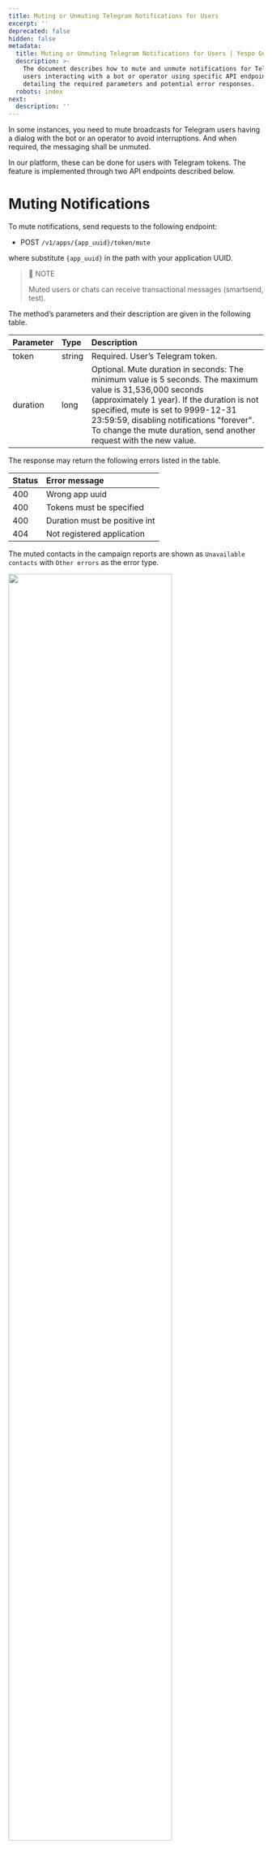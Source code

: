 ```yaml
---
title: Muting or Unmuting Telegram Notifications for Users
excerpt: ''
deprecated: false
hidden: false
metadata:
  title: Muting or Unmuting Telegram Notifications for Users | Yespo Guide
  description: >-
    The document describes how to mute and unmute notifications for Telegram
    users interacting with a bot or operator using specific API endpoints,
    detailing the required parameters and potential error responses.
  robots: index
next:
  description: ''
---
```

In some instances, you need to mute broadcasts for Telegram users having a dialog with the bot or an operator to avoid interruptions. And when required, the messaging shall be unmuted.

In our platform, these can be done for users with Telegram tokens. The feature is implemented through two API endpoints described below.

# Muting Notifications

To mute notifications, send requests to the following endpoint: 

* POST `/v1/apps/{app_uuid}/token/mute`

where substitute `{app_uuid}` in the path with your application UUID.

> 📘 NOTE
>
> Muted users or chats can receive transactional messages (smartsend, test).

The method’s parameters and their description are given in the following table.

| Parameter | Type   | Description                                                                                                                                                                                                                                                                                                         |
| :-------- | :----- | :------------------------------------------------------------------------------------------------------------------------------------------------------------------------------------------------------------------------------------------------------------------------------------------------------------------ |
| token     | string | Required. User’s Telegram token.                                                                                                                                                                                                                                                                                    |
| duration  | long   | Optional. Mute duration in seconds: The minimum value is 5 seconds.  The maximum value is 31,536,000 seconds (approximately 1 year). If the duration is not specified, mute is set to 9999-12-31 23:59:59, disabling notifications "forever". To change the mute duration, send another request with the new value. |

The response may return the following errors listed in the table.

| Status | Error message                 |
| :----- | :---------------------------- |
| 400    | Wrong app uuid                |
| 400    | Tokens must be specified      |
| 400    | Duration must be positive int |
| 404    | Not registered application    |

The muted contacts in the campaign reports are shown as `Unavailable contacts` with `Other errors` as the error type.

<Image align="center" width="80% " src="https://files.readme.io/7c086500f0c031dbe53e632d46e985bf7c57e730ef3671f3961098985ee7508c-report_muted_contacts.png" />

The error name in the details is `CHANNEL_WAS_MUTED`.

<Image align="center" width="80% " src="https://files.readme.io/9f9dd1ca9cc71c8ae5f4327a82fa8b284533a242a4681d58669a955d60527f89-error_details.png" />

# Unmuting Notifications

To unmute notifications, send requests to the following endpoint:

* POST `/v1/apps/{app_uuid}/token/unmute`

where substitute `{app_uuid}` in the path with your application UUID.

The request must contain the following parameter:

| Parameter | Type   | Description                      |
| :-------- | :----- | :------------------------------- |
| token     | string | Required. User’s Telegram token. |

The response may return the following errors listed in the table.

| Status | Error message              |
| :----- | :------------------------- |
| 400    | Wrong app uuid             |
| 400    | Tokens must be specified   |
| 404    | Not registered application |
